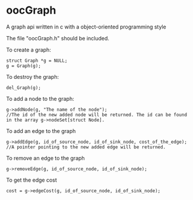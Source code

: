 oocGraph
========

A graph api written in c with a object-oriented programming style


The file "oocGraph.h" should be included.

To create a graph:

    struct Graph *g = NULL;
    g = Graph(g);


To destroy the graph:

    del_Graph(g);


To add a node to the graph:

    g->addNode(g, "The name of the node"); 
    //The id of the new added node will be returned. The id can be found in the array g->nodeSet[struct Node].


To add an edge to the graph
    
    g->addEdge(g, id_of_source_node, id_of_sink_node, cost_of_the_edge);
    //A pointer pointing to the new added edge will be returned.


To remove an edge to the graph

    g->removeEdge(g, id_of_source_node, id_of_sink_node);


To get the edge cost

    cost = g->edgeCost(g, id_of_source_node, id_of_sink_node);
